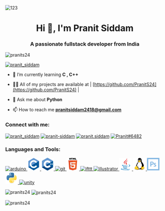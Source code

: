 ![123](https://user-images.githubusercontent.com/118627209/202893229-18d883ff-3999-4171-83d3-9ce78c3dd2c9.png)

<h1 align="center">Hi 👋, I'm Pranit Siddam</h1>
<h3 align="center">A passionate fullstack developer from India</h3>

<p align="left"> <img src="https://komarev.com/ghpvc/?username=pranits24&label=Profile%20views&color=0e75b6&style=flat" alt="pranits24" /> </p>

<p align="left"> <a href="https://twitter.com/pranit_siddam" target="blank"><img src="https://img.shields.io/twitter/follow/pranit_siddam?logo=twitter&style=for-the-badge" alt="pranit_siddam" /></a> </p>

- 🌱 I’m currently learning **C , C++**

- 👨‍💻 All of my projects are available at | [https://github.com/PranitS24](https://github.com/PranitS24) |

- 💬 Ask me about **Python**

- 📫 How to reach me **pranitsiddam2418@gmail.com**

<h3 align="left">Connect with me:</h3>
<p align="left">
<a href="https://twitter.com/pranit_siddam" target="blank"><img align="center" src="https://raw.githubusercontent.com/rahuldkjain/github-profile-readme-generator/master/src/images/icons/Social/twitter.svg" alt="pranit_siddam" height="30" width="40" /></a>
<a href="https://linkedin.com/in/pranit-siddam" target="blank"><img align="center" src="https://raw.githubusercontent.com/rahuldkjain/github-profile-readme-generator/master/src/images/icons/Social/linked-in-alt.svg" alt="pranit-siddam" height="30" width="40" /></a>
<a href="https://instagram.com/pranit.siddam" target="blank"><img align="center" src="https://raw.githubusercontent.com/rahuldkjain/github-profile-readme-generator/master/src/images/icons/Social/instagram.svg" alt="pranit.siddam" height="30" width="40" /></a>
<a href="https://discord.gg/Pranit#6482" target="blank"><img align="center" src="https://raw.githubusercontent.com/rahuldkjain/github-profile-readme-generator/master/src/images/icons/Social/discord.svg" alt="Pranit#6482" height="30" width="40" /></a>
</p>

<h3 align="left">Languages and Tools:</h3>
<p align="left"> <a href="https://www.arduino.cc/" target="_blank" rel="noreferrer"> <img src="https://cdn.worldvectorlogo.com/logos/arduino-1.svg" alt="arduino" width="40" height="40"/> </a> <a href="https://www.cprogramming.com/" target="_blank" rel="noreferrer"> <img src="https://raw.githubusercontent.com/devicons/devicon/master/icons/c/c-original.svg" alt="c" width="40" height="40"/> </a> <a href="https://www.w3schools.com/cpp/" target="_blank" rel="noreferrer"> <img src="https://raw.githubusercontent.com/devicons/devicon/master/icons/cplusplus/cplusplus-original.svg" alt="cplusplus" width="40" height="40"/> </a> <a href="https://git-scm.com/" target="_blank" rel="noreferrer"> <img src="https://www.vectorlogo.zone/logos/git-scm/git-scm-icon.svg" alt="git" width="40" height="40"/> </a> <a href="https://www.w3.org/html/" target="_blank" rel="noreferrer"> <img src="https://raw.githubusercontent.com/devicons/devicon/master/icons/html5/html5-original-wordmark.svg" alt="html5" width="40" height="40"/> </a> <a href="https://ifttt.com/" target="_blank" rel="noreferrer"> <img src="https://www.vectorlogo.zone/logos/ifttt/ifttt-ar21.svg" alt="ifttt" width="40" height="40"/> </a> <a href="https://www.adobe.com/in/products/illustrator.html" target="_blank" rel="noreferrer"> <img src="https://www.vectorlogo.zone/logos/adobe_illustrator/adobe_illustrator-icon.svg" alt="illustrator" width="40" height="40"/> </a> <a href="https://www.java.com" target="_blank" rel="noreferrer"> <img src="https://raw.githubusercontent.com/devicons/devicon/master/icons/java/java-original.svg" alt="java" width="40" height="40"/> </a> <a href="https://www.linux.org/" target="_blank" rel="noreferrer"> <img src="https://raw.githubusercontent.com/devicons/devicon/master/icons/linux/linux-original.svg" alt="linux" width="40" height="40"/> </a> <a href="https://www.photoshop.com/en" target="_blank" rel="noreferrer"> <img src="https://raw.githubusercontent.com/devicons/devicon/master/icons/photoshop/photoshop-line.svg" alt="photoshop" width="40" height="40"/> </a> <a href="https://www.python.org" target="_blank" rel="noreferrer"> <img src="https://raw.githubusercontent.com/devicons/devicon/master/icons/python/python-original.svg" alt="python" width="40" height="40"/> </a> <a href="https://unity.com/" target="_blank" rel="noreferrer"> <img src="https://www.vectorlogo.zone/logos/unity3d/unity3d-icon.svg" alt="unity" width="40" height="40"/> </a> </p>

<p><img align="left" src="https://github-readme-stats.vercel.app/api/top-langs?username=pranits24&show_icons=true&locale=en&layout=compact" alt="pranits24" /></p>

<p>&nbsp;<img align="center" src="https://github-readme-stats.vercel.app/api?username=pranits24&show_icons=true&locale=en" alt="pranits24" /></p>

<p><img align="center" src="https://github-readme-streak-stats.herokuapp.com/?user=pranits24&" alt="pranits24" /></p>
